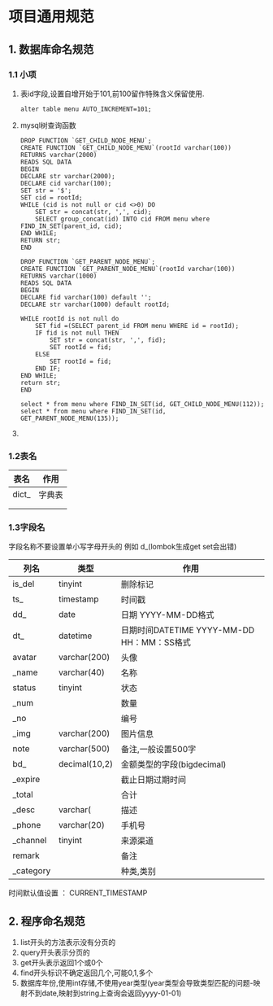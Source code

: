 # 项目通用规范

## 1. 数据库命名规范

### 1.1 小项

1. 表id字段,设置自增开始于101,前100留作特殊含义保留使用.

   ```
   alter table menu AUTO_INCREMENT=101;
   ```

2. mysql树查询函数

   ```
   DROP FUNCTION `GET_CHILD_NODE_MENU`;
   CREATE FUNCTION `GET_CHILD_NODE_MENU`(rootId varchar(100))   
   RETURNS varchar(2000)
   READS SQL DATA
   BEGIN  
   DECLARE str varchar(2000);  
   DECLARE cid varchar(100);   
   SET str = '$';   
   SET cid = rootId;   
   WHILE (cid is not null or cid <>0) DO   
       SET str = concat(str, ',', cid);   
       SELECT group_concat(id) INTO cid FROM menu where FIND_IN_SET(parent_id, cid);   
   END WHILE;   
   RETURN str;   
   END
   
   DROP FUNCTION `GET_PARENT_NODE_MENU`;
   CREATE FUNCTION `GET_PARENT_NODE_MENU`(rootId varchar(100))   
   RETURNS varchar(1000)
   READS SQL DATA
   BEGIN  
   DECLARE fid varchar(100) default '';   
   DECLARE str varchar(1000) default rootId;   
      
   WHILE rootId is not null do   
       SET fid =(SELECT parent_id FROM menu WHERE id = rootId);   
       IF fid is not null THEN  
           SET str = concat(str, ',', fid);   
           SET rootId = fid;   
       ELSE  
           SET rootId = fid;   
       END IF;   
   END WHILE;   
   return str;  
   END
   
   select * from menu where FIND_IN_SET(id, GET_CHILD_NODE_MENU(112));
   select * from menu where FIND_IN_SET(id, GET_PARENT_NODE_MENU(135));
   ```

   

3. 

### 1.2表名

| 表名  | 作用   |
| ----- | ------ |
| dict_ | 字典表 |
|       |        |
|       |        |



### 1.3字段名

字段名称不要设置单小写字母开头的 例如 d_(lombok生成get set会出错)

| 列名      | 类型          | 作用                                       |
| --------- | ------------- | ------------------------------------------ |
| is_del    | tinyint       | 删除标记                                   |
| ts_       | timestamp     | 时间戳                                     |
| dd_       | date          | 日期 YYYY-MM-DD格式                        |
| dt_       | datetime      | 日期时间DATETIME YYYY-MM-DD HH：MM：SS格式 |
| avatar    | varchar(200)  | 头像                                       |
| _name     | varchar(40)   | 名称                                       |
| status    | tinyint       | 状态                                       |
| _num      |               | 数量                                       |
| _no       |               | 编号                                       |
| _img      | varchar(200)  | 图片信息                                   |
| note      | varchar(500)  | 备注,一般设置500字                         |
| bd_       | decimal(10,2) | 金额类型的字段(bigdecimal)                 |
| _expire   |               | 截止日期过期时间                           |
| _total    |               | 合计                                       |
| _desc     | varchar(      | 描述                                       |
| _phone    | varchar(20)   | 手机号                                     |
| _channel  | tinyint       | 来源渠道                                   |
| remark    |               | 备注                                       |
| _category |               | 种类,类别                                  |

时间默认值设置 ： CURRENT_TIMESTAMP

## 2. 程序命名规范

1. list开头的方法表示没有分页的
2. query开头表示分页的
3. get开头表示返回1个或0个
4. find开头标识不确定返回几个,可能0,1,多个
5. 数据库年份,使用int存储,不使用year类型(year类型会导致类型匹配的问题-映射不到date,映射到string上查询会返回yyyy-01-01)